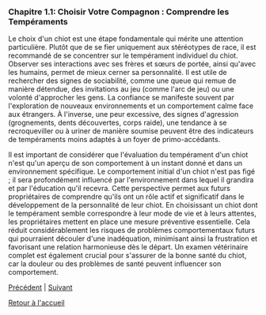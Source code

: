 ### **Chapitre 1.1: Choisir Votre Compagnon : Comprendre les Tempéraments**

Le choix d'un chiot est une étape fondamentale qui mérite une attention particulière. Plutôt que de se fier uniquement aux stéréotypes de race, il est recommandé de se concentrer sur le tempérament individuel du chiot. Observer ses interactions avec ses frères et sœurs de portée, ainsi qu'avec les humains, permet de mieux cerner sa personnalité. Il est utile de rechercher des signes de sociabilité, comme une queue qui remue de manière détendue, des invitations au jeu (comme l'arc de jeu) ou une volonté d'approcher les gens. La confiance se manifeste souvent par l'exploration de nouveaux environnements et un comportement calme face aux étrangers. À l'inverse, une peur excessive, des signes d'agression (grognements, dents découvertes, corps raide), une tendance à se recroqueviller ou à uriner de manière soumise peuvent être des indicateurs de tempéraments moins adaptés à un foyer de primo-accédants.

Il est important de considérer que l'évaluation du tempérament d'un chiot n'est qu'un aperçu de son comportement à un instant donné et dans un environnement spécifique. Le comportement initial d'un chiot n'est pas figé ; il sera profondément influencé par l'environnement dans lequel il grandira et par l'éducation qu'il recevra. Cette perspective permet aux futurs propriétaires de comprendre qu'ils ont un rôle actif et significatif dans le développement de la personnalité de leur chiot. En choisissant un chiot dont le tempérament semble correspondre à leur mode de vie et à leurs attentes, les propriétaires mettent en place une mesure préventive essentielle. Cela réduit considérablement les risques de problèmes comportementaux futurs qui pourraient découler d'une inadéquation, minimisant ainsi la frustration et favorisant une relation harmonieuse dès le départ. Un examen vétérinaire complet est également crucial pour s'assurer de la bonne santé du chiot, car la douleur ou des problèmes de santé peuvent influencer son comportement. 

[Précédent](./introduction.md) | [Suivant](./1.2_le_nid_douillet.md)

[Retour à l'accueil](../index.md) 